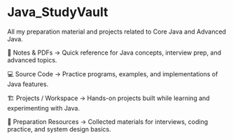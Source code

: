 # Java_StudyVault
All my preparation material and projects related to Core Java and Advanced Java.

📘 Notes & PDFs → Quick reference for Java concepts, interview prep, and advanced topics.

💻 Source Code → Practice programs, examples, and implementations of Java features.

🏗 Projects / Workspace → Hands-on projects built while learning and experimenting with Java.

🎯 Preparation Resources → Collected materials for interviews, coding practice, and system design basics.
